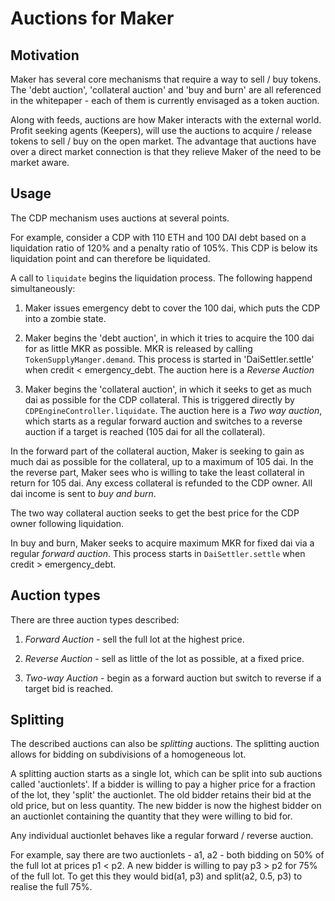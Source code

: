 # Auctions for Maker

## Motivation

Maker has several core mechanisms that require a way to sell / buy
tokens.  The 'debt auction', 'collateral auction' and 'buy and burn'
are all referenced in the whitepaper - each of them is currently
envisaged as a token auction.

Along with feeds, auctions are how Maker interacts with the external
world. Profit seeking agents (Keepers), will use the auctions to
acquire / release tokens to sell / buy on the open market. The
advantage that auctions have over a direct market connection is that
they relieve Maker of the need to be market aware.


## Usage

The CDP mechanism uses auctions at several points.

For example, consider a CDP with 110 ETH and 100 DAI debt based on a
liquidation ratio of 120% and a penalty ratio of 105%. This CDP is
below its liquidation point and can therefore be liquidated.

A call to `liquidate` begins the liquidation process. The
following happend simultaneously:

1. Maker issues emergency debt to cover the 100 dai, which puts the
   CDP into a zombie state.

2. Maker begins the 'debt auction', in which it tries to acquire the
   100 dai for as little MKR as possible. MKR is released by calling 
   `TokenSupplyManger.demand`. This process is started in
   'DaiSettler.settle' when credit < emergency_debt.
   The auction here is a *Reverse Auction*

3. Maker begins the 'collateral auction', in which it seeks to get
   as much dai as possible for the CDP collateral. This is triggered
   directly by `CDPEngineController.liquidate`.
   The auction here is a *Two way auction*, which starts as a
   regular forward auction and switches to a reverse auction if a
   target is reached (105 dai for all the collateral).


In the forward part of the collateral auction, Maker is seeking to
gain as much dai as possible for the collateral, up to a maximum of
105 dai. In the the reverse part, Maker sees who is willing to take
the least collateral in return for 105 dai. Any excess collateral is
refunded to the CDP owner. All dai income is sent to *buy and burn*.

The two way collateral auction seeks to get the best price for the
CDP owner following liquidation.

In buy and burn, Maker seeks to acquire maximum MKR for fixed dai
via a regular *forward auction*. This process starts in
`DaiSettler.settle` when  credit > emergency_debt.


## Auction types

There are three auction types described:

1. *Forward Auction* - sell the full lot at the highest price.

2. *Reverse Auction* - sell as little of the lot as possible, at a
   fixed price.

3. *Two-way Auction* - begin as a forward auction but switch to
   reverse if a target bid is reached.


## Splitting

The described auctions can also be *splitting* auctions. The
splitting auction allows for bidding on subdivisions of a
homogeneous lot.

A splitting auction starts as a single lot, which can be split into
sub auctions called 'auctionlets'. If a bidder is willing to pay a
higher price for a fraction of the lot, they 'split' the auctionlet.
The old bidder retains their bid at the old price, but on less
quantity. The new bidder is now the highest bidder on an auctionlet
containing the quantity that they were willing to bid for.

Any individual auctionlet behaves like a regular forward / reverse
auction.

For example, say there are two auctionlets - a1, a2 - both bidding
on 50% of the full lot at prices p1 < p2. A new bidder is willing to
pay p3 > p2 for 75% of the full lot. To get this they would bid(a1, p3) 
and split(a2, 0.5, p3) to realise the full 75%.
